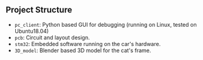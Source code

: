 ## Project Structure
- `pc_client`: Python based GUI for debugging (running on Linux, tested on Ubuntu18.04)
- `pcb`: Circuit and layout design.
- `stm32`: Embedded software running on the car's hardware.
- `3D_model`: Blender based 3D model for the cat's frame.
